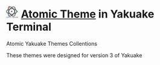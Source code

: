 # <a href="https://www.lfsystems.xyz"><img src="logo.svg" width="32" height="32"></a> <a href="https://www.lfsystems.xyz">Atomic Theme</a> in Yakuake Terminal

Atomic Yakuake Themes Collentions

These themes were designed for version 3 of Yakuake
